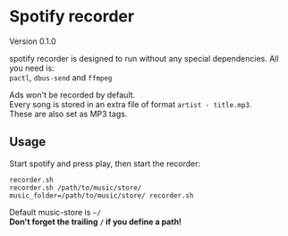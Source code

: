 # Spotify recorder
Version 0.1.0

spotify recorder is designed to run without any special dependencies. All you need is:   
`pactl`, `dbus-send` and `ffmpeg` 

Ads won't be recorded by default.  
Every song is stored in an extra file of format `artist - title.mp3`.   
These are also set as MP3 tags.

## Usage
Start spotify and press play, then start the recorder:

`recorder.sh`  
`recorder.sh /path/to/music/store/`  
`music_folder=/path/to/music/store/ recorder.sh`  

Default music-store is `~/`  
**Don't forget the trailing `/` if you define a path!**

